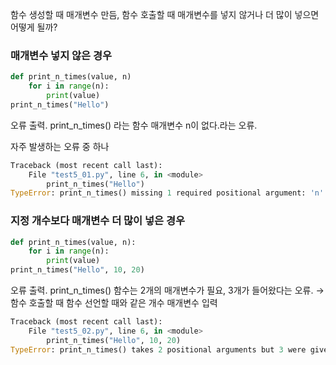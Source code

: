 함수 생성할 때 매개변수 만듬, 함수 호출할 때 매개변수를 넣지 않거나 더 많이 넣으면 어떻게 될까?

### 매개변수 넣지 않은 경우

```python
def print_n_times(value, n)
	for i in range(n):
		print(value)
print_n_times("Hello")
```

오류 출력. print_n_times()  라는 함수 매개변수 n이 없다.라는 오류.

자주 발생하는 오류 중 하나

```python
Traceback (most recent call last):
	File "test5_01.py", line 6, in <module>
		print_n_times("Hello")
TypeError: print_n_times() missing 1 required positional argument: 'n'
```

### 지정 개수보다 매개변수 더 많이 넣은 경우

```python
def print_n_times(value, n):
	for i in range(n):
		print(value)
print_n_times("Hello", 10, 20)
```

오류 출력. print_n_times() 함수는 2개의 매개변수가 필요, 3개가 들어왔다는 오류. → 함수 호출할 때 함수 선언할 때와 같은 개수 매개변수 입력

```python
Traceback (most recent call last):
	File "test5_02.py", line 6, in <module>
		print_n_times("Hello", 10, 20)
TypeError: print_n_times() takes 2 positional arguments but 3 were given
```